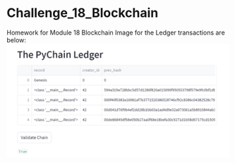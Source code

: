 # Challenge_18_Blockchain
Homework for Module 18 Blockchain
Image for the Ledger transactions are below:
![Alt text](image.png)